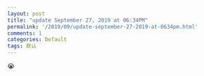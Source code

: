 ```yaml
---
layout: post
title: "update September 27, 2019 at 06:34PM"
permalink: '/2019/09/update-september-27-2019-at-0634pm.html'
comments: 1
categories: Default
tags: 默认
---
```

😭